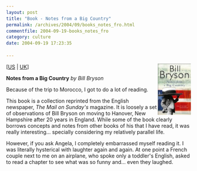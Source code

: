 ```yaml
---
layout: post
title: "Book - Notes from a Big Country"
permalink: /archives/2004/09/books_notes_fro.html
commentfile: 2004-09-19-books_notes_fro
category: culture
date: 2004-09-19 17:23:35

---
```


<img alt="Bill Bryson's Notes from a Big Country" src="/assets/images/0552997862.02._SCMZZZZZZZ_.jpg" width="90" height="140" border="0" class="img_plain" align="right" />

\[<a href="http://www.amazon.com/exec/obidos/tg/detail/-/0754022471/qid=1095697552/sr=1-15/ref=sr_1_15/102-7981401-6532919?v=glance&s=books" target="_blank">US</a> | <a href="/assets/images/026-4106676-0298810" target="_blank">UK</a>\]

**Notes from a Big Country**
*by Bill Bryson*

Because of the trip to Morocco, I got to do a lot of reading.

This book is a collection reprinted from the English newspaper, *The Mail on Sunday's* magazine. It is loosely a set of observations of Bill Bryson on moving to Hanover, New Hampshire after 20 years in England. While some of the book clearly borrows concepts and notes from other books of his that I have read, it was really interesting... specially considering my relatively parallel life.

However, if you ask Angela, I completely embarrassed myself reading it. I was literally hysterical with laughter again and again. At one point a French couple next to me on an airplane, who spoke only a toddler's English, asked to read a chapter to see what was so funny and... even they laughed.
